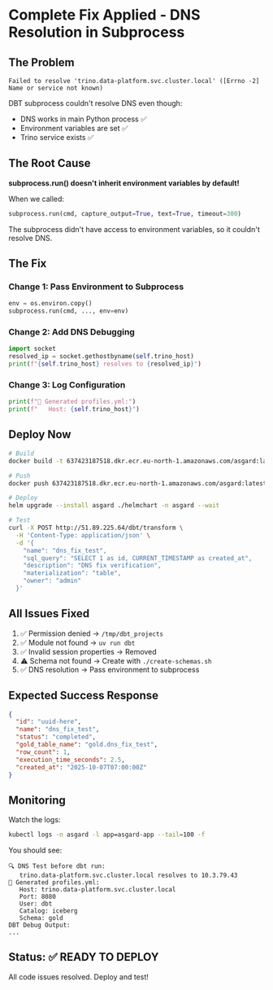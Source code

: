 # Complete Fix Applied - DNS Resolution in Subprocess

## The Problem

```
Failed to resolve 'trino.data-platform.svc.cluster.local' ([Errno -2] Name or service not known)
```

DBT subprocess couldn't resolve DNS even though:

- DNS works in main Python process ✅
- Environment variables are set ✅
- Trino service exists ✅

## The Root Cause

**subprocess.run() doesn't inherit environment variables by default!**

When we called:

```python
subprocess.run(cmd, capture_output=True, text=True, timeout=300)
```

The subprocess didn't have access to environment variables, so it couldn't resolve DNS.

## The Fix

### Change 1: Pass Environment to Subprocess

```python
env = os.environ.copy()
subprocess.run(cmd, ..., env=env)
```

### Change 2: Add DNS Debugging

```python
import socket
resolved_ip = socket.gethostbyname(self.trino_host)
print(f"{self.trino_host} resolves to {resolved_ip}")
```

### Change 3: Log Configuration

```python
print(f"📝 Generated profiles.yml:")
print(f"   Host: {self.trino_host}")
```

## Deploy Now

```bash
# Build
docker build -t 637423187518.dkr.ecr.eu-north-1.amazonaws.com/asgard:latest .

# Push
docker push 637423187518.dkr.ecr.eu-north-1.amazonaws.com/asgard:latest

# Deploy
helm upgrade --install asgard ./helmchart -n asgard --wait

# Test
curl -X POST http://51.89.225.64/dbt/transform \
  -H 'Content-Type: application/json' \
  -d '{
    "name": "dns_fix_test",
    "sql_query": "SELECT 1 as id, CURRENT_TIMESTAMP as created_at",
    "description": "DNS fix verification",
    "materialization": "table",
    "owner": "admin"
  }'
```

## All Issues Fixed

1. ✅ Permission denied → `/tmp/dbt_projects`
2. ✅ Module not found → `uv run dbt`
3. ✅ Invalid session properties → Removed
4. ⚠️ Schema not found → Create with `./create-schemas.sh`
5. ✅ DNS resolution → Pass environment to subprocess

## Expected Success Response

```json
{
  "id": "uuid-here",
  "name": "dns_fix_test",
  "status": "completed",
  "gold_table_name": "gold.dns_fix_test",
  "row_count": 1,
  "execution_time_seconds": 2.5,
  "created_at": "2025-10-07T07:00:00Z"
}
```

## Monitoring

Watch the logs:

```bash
kubectl logs -n asgard -l app=asgard-app --tail=100 -f
```

You should see:

```
🔍 DNS Test before dbt run:
   trino.data-platform.svc.cluster.local resolves to 10.3.79.43
📝 Generated profiles.yml:
   Host: trino.data-platform.svc.cluster.local
   Port: 8080
   User: dbt
   Catalog: iceberg
   Schema: gold
DBT Debug Output:
...
```

## Status: ✅ READY TO DEPLOY

All code issues resolved. Deploy and test!
